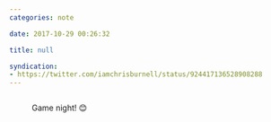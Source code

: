 ```yaml
---
categories: note

date: 2017-10-29 00:26:32

title: null

syndication:
- https://twitter.com/iamchrisburnell/status/924417136528908288
---
```


<figure class="media">
    <img src="https://pbs.twimg.com/media/DNQwe7sW0AUkiKs.jpg" alt="">
    <figcaption>
        <p>Game night! 😊</p>
    </figcaption>
</figure>
